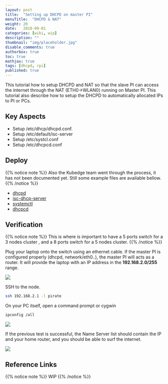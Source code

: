 ```yaml
---
layout: post
title:  "Setting up DHCPD on master PI"
menuTitle:  "DHCPD & NAT"
weight: 20
date:   2018-09-01
categories: [wiki, wip]
description: ""
thumbnail: "img/placeholder.jpg"
disable_comments: true
authorbox: true
toc: true
mathjax: true
tags: [dhcpd, rpi]
published: true
---
```


This tutorial how to setup DHCPD and NAT so that the slave PI can access the 
internet through the NAT (ETH0->WLAN0) running on Master PI. This tutorial
also describe how to setup the DHCPD to automatically allocated IPs to PI or PCs.

<!--more-->

## Key Aspects

- Setup /etc/dhcp/dhcpd.conf.
- Setup /etc/default/isc-server
- Setup /etc/systcl.conf 
- Setup /etc/dhcpcd.conf 

## Deploy

{{% notice note %}}
Also the Kubedge team went through the process, it has not been documented yet. Still some example files are available bellow.
{{% /notice %}}

- [dhcpd](https://github.com/kubedge/kube-rpi/blob/master/config/cluster1/hypriotos/kubemaster-pi/etc/dhcp/dhcpd.conf)
- [isc-dhcp-server](https://github.com/kubedge/kube-rpi/blob/master/config/cluster1/hypriotos/kubemaster-pi/etc/default/isc-dhcp-server)
- [systemctl](https://github.com/kubedge/kube-rpi/blob/master/config/cluster1/hypriotos/kubemaster-pi/etc/sysctl.conf)
- [dhcpcd](https://github.com/kubedge/kube-rpi/blob/master/config/cluster1/hypriotos/kubemaster-pi/etc/dhcpcd.conf)

## Verification

{{% notice note %}}
This is where is important to have a 5 ports switch for a 3 nodes cluster , and a 8 ports switch for a 5 nodes cluster.
{{% /notice %}}

Plug your laptop onto the switch using an ethernet cable. If the master PI is configured properly (dhcpd, network/eth0..),
the master PI will acts as a router. It will provide the laptop with an IP address in the **192.168.2.0/255** range.

![](/images/networks/eth0_pict1.png)

SSH to the node.
```bash
ssh 192.168.2.1 -l pirate
```

On your PC itself, open a command prompt or cygwin
```bash
ipconfig /all
```
![](/images/networks/eth0_pict2.png)

If the previous test is successful, the Name Server list should contain the IP and your home router, and you should be able
to surf the internet.

![](/images/networks/eth0_pict3.png)

## Reference Links

{{% notice note %}}
WIP
{{% /notice %}}
